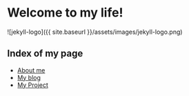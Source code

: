 # Welcome to my life!

![jekyll-logo]({{ site.baseurl }}/assets/images/jekyll-logo.png)

## Index of my page
* [About me](/about)
* [My blog](/blog)
* [My Project](/projects/test)